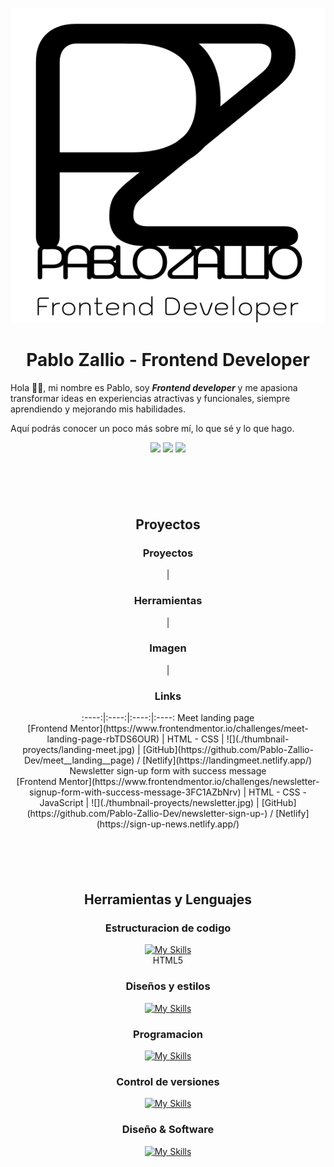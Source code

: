 
<p align="center">
  <img src="./assets/logo_negro-desk.svg" alt="Descripción de la imagen">
</p>


<center> <h1> Pablo Zallio - Frontend Developer </h1> </center>


 Hola 🙋‍♂️, mi nombre es Pablo, soy ***Frontend developer*** y me apasiona transformar ideas en experiencias atractivas y funcionales, siempre aprendiendo y mejorando mis habilidades.

Aquí podrás conocer un poco más sobre mí, lo que sé y lo que hago.

<center>
<a href="https://github.com/Pablo-Zallio-Dev"><img src="https://img.shields.io/badge/GitHub-grey?style=plastic&logo=github&logoColor=white&labelColor=black"></a>
<a href="https://www.linkedin.com/in/pablo-zallio-140b83278/"><img src="https://img.shields.io/badge/Linkedin-blue?style=plastic&logo=linkedin&logoColor=white&labelColor=black"></a>
<a href="mailto:pablozalliodev@gmail.com"><img src="https://img.shields.io/badge/Gmail-red?style=plastic&logo=gmail&logoColor=white&labelColor=black
"></a>

</center>


<center><h2 style="margin-top: 100px">Proyectos</center>

<center>

<h3 style="width: 200px">Proyectos</h3> | <h3 style="width: 200px">Herramientas</h3> | <h3 style="width: 200px">Imagen</h3> | <h3 style="width: 200px">Links</h3>
:----:|:----:|:----:|:----:
Meet landing page <br> [Frontend Mentor](https://www.frontendmentor.io/challenges/meet-landing-page-rbTDS6OUR) | HTML - CSS  | ![](./thumbnail-proyects/landing-meet.jpg) | [GitHub](https://github.com/Pablo-Zallio-Dev/meet__landing__page) / [Netlify](https://landingmeet.netlify.app/)
Newsletter sign-up form with success message <br> [Frontend Mentor](https://www.frontendmentor.io/challenges/newsletter-signup-form-with-success-message-3FC1AZbNrv) | HTML - CSS - JavaScript  | ![](./thumbnail-proyects/newsletter.jpg) | [GitHub](https://github.com/Pablo-Zallio-Dev/newsletter-sign-up-) / [Netlify](https://sign-up-news.netlify.app/)


</center>



<!-- Newsletter sign-up form with success message -->
<center><h2 style="margin-top: 100px">Herramientas y Lenguajes</center>

<center>

### Estructuracion de codigo

[![My Skills](https://skillicons.dev/icons?i=html,md)](https://skillicons.dev) <br>HTML5

### Diseños y estilos
[![My Skills](https://skillicons.dev/icons?i=css,tailwind,bootstrap,sass)](https://skillicons.dev)

### Programacion
[![My Skills](https://skillicons.dev/icons?i=js)](https://skillicons.dev)

### Control de versiones
[![My Skills](https://skillicons.dev/icons?i=git,github)](https://skillicons.dev)


### Diseño & Software
[![My Skills](https://skillicons.dev/icons?i=figma,ps,vscode)](https://skillicons.dev)





